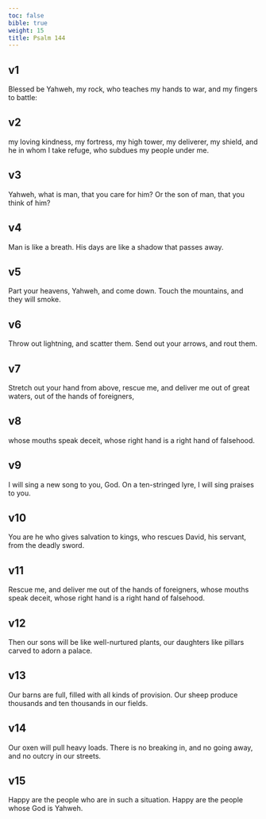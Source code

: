```yaml
---
toc: false
bible: true
weight: 15
title: Psalm 144
---
```




## v1 
Blessed be Yahweh, my rock, who teaches my hands to war, and my fingers to battle: 

## v2 
my loving kindness, my fortress, my high tower, my deliverer, my shield, and he in whom I take refuge, who subdues my people under me. 

## v3 
Yahweh, what is man, that you care for him? Or the son of man, that you think of him? 

## v4 
Man is like a breath. His days are like a shadow that passes away. 

## v5 
Part your heavens, Yahweh, and come down. Touch the mountains, and they will smoke. 

## v6 
Throw out lightning, and scatter them. Send out your arrows, and rout them. 

## v7 
Stretch out your hand from above, rescue me, and deliver me out of great waters, out of the hands of foreigners, 

## v8 
whose mouths speak deceit, whose right hand is a right hand of falsehood. 

## v9 
I will sing a new song to you, God. On a ten-stringed lyre, I will sing praises to you. 

## v10 
You are he who gives salvation to kings, who rescues David, his servant, from the deadly sword. 

## v11 
Rescue me, and deliver me out of the hands of foreigners, whose mouths speak deceit, whose right hand is a right hand of falsehood. 

## v12 
Then our sons will be like well-nurtured plants, our daughters like pillars carved to adorn a palace. 

## v13 
Our barns are full, filled with all kinds of provision. Our sheep produce thousands and ten thousands in our fields. 

## v14 
Our oxen will pull heavy loads. There is no breaking in, and no going away, and no outcry in our streets. 

## v15 
Happy are the people who are in such a situation. Happy are the people whose God is Yahweh.
